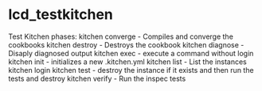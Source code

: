 # lcd_testkitchen

Test Kitchen phases:
  kitchen converge - Compiles and converge the cookbooks
  kitchen destroy - Destroys the cookbook
  kitchen diagnose - Disaply diagnosed output
  kitchen exec - execute a command without login
  kitchen init - initializes a new .kitchen.yml
  kitchen list - List the instances
  kitchen login
  kitchen test - destroy the instance if it exists and then run the tests and destroy
  kitchen verify - Run the inspec tests

